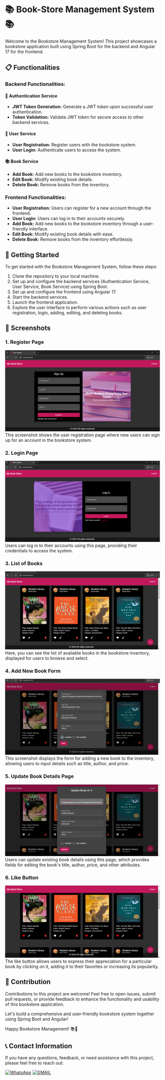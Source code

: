# 📚 Book-Store Management System  📚

Welcome to the Bookstore Management System! This project showcases a bookstore application built using Spring Boot for the backend and Angular 17 for the frontend.

## 📋 Functionalities

### Backend Functionalities:

#### 🔐 Authentication Service
- **JWT Token Generation:** Generate a JWT token upon successful user authentication.
- **Token Validation:** Validate JWT token for secure access to other backend services.

#### 👤 User Service
- **User Registration:** Register users with the bookstore system.
- **User Login:** Authenticate users to access the system.

#### 📚 Book Service
- **Add Book:** Add new books to the bookstore inventory.
- **Edit Book:** Modify existing book details.
- **Delete Book:** Remove books from the inventory.

### Frontend Functionalities:

- **User Registration:** Users can register for a new account through the frontend.
- **User Login:** Users can log in to their accounts securely.
- **Add Book:** Add new books to the bookstore inventory through a user-friendly interface.
- **Edit Book:** Modify existing book details with ease.
- **Delete Book:** Remove books from the inventory effortlessly.

## 🚀 Getting Started

To get started with the Bookstore Management System, follow these steps:

1. Clone the repository to your local machine.
2. Set up and configure the backend services (Authentication Service, User Service, Book Service) using Spring Boot.
3. Set up and configure the frontend using Angular 17.
4. Start the backend services.
5. Launch the frontend application.
6. Explore the user interface to perform various actions such as user registration, login, adding, editing, and deleting books.

## 📸 Screenshots

### 1. Register Page
![Register Page](1.png)
This screenshot shows the user registration page where new users can sign up for an account in the bookstore system.

### 2. Login Page
![Login Page](2.png)
Users can log in to their accounts using this page, providing their credentials to access the system.

### 3. List of Books
![List of Books](3.png)
Here, you can see the list of available books in the bookstore inventory, displayed for users to browse and select.

### 4. Add New Book Form
![Add New Book Form](4.png)
This screenshot displays the form for adding a new book to the inventory, allowing users to input details such as title, author, and price.

### 5. Update Book Details Page
![Update Book Details Page](5.png)
Users can update existing book details using this page, which provides fields for editing the book's title, author, price, and other attributes.

### 6. Like Button
![Like Button](6.png)
The like button allows users to express their appreciation for a particular book by clicking on it, adding it to their favorites or increasing its popularity.

## 🤝 Contribution

Contributions to this project are welcome! Feel free to open issues, submit pull requests, or provide feedback to enhance the functionality and usability of this bookstore application.

Let's build a comprehensive and user-friendly bookstore system together using Spring Boot and Angular!

Happy Bookstore Management! 📚🏪

## 📞 Contact Information

If you have any questions, feedback, or need assistance with this project, please feel free to reach out:

[![WhatsApp](https://img.shields.io/badge/WhatsApp-25D366?style=for-the-badge&logo=whatsapp&logoColor=white)](https://wa.me/8126288733)
[![GMAIL](https://img.shields.io/badge/Gmail-D14836?style=for-the-badge&logo=gmail&logoColor=white)](mailto:manitkumar8979@gmail.com)
